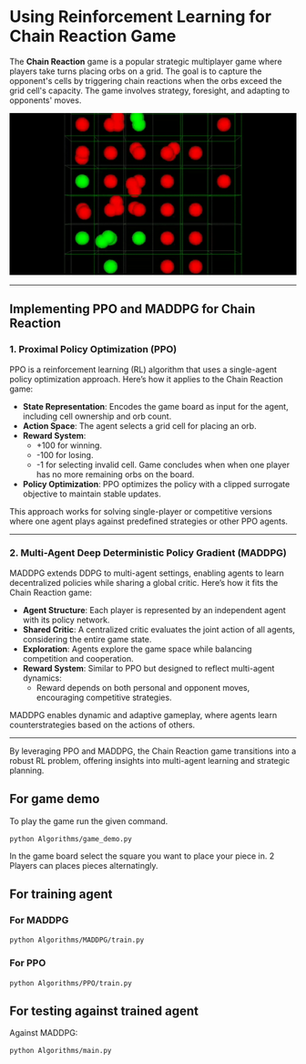 # Using Reinforcement Learning for Chain Reaction Game

The **Chain Reaction** game is a popular strategic multiplayer game where players take turns placing orbs on a grid. The goal is to capture the opponent's cells by triggering chain reactions when the orbs exceed the grid cell's capacity. The game involves strategy, foresight, and adapting to opponents' moves.

![Chain Reaction Gameplay](chain_react.gif)  


---

## Implementing PPO and MADDPG for Chain Reaction

### 1. **Proximal Policy Optimization (PPO)**  
PPO is a reinforcement learning (RL) algorithm that uses a single-agent policy optimization approach. Here’s how it applies to the Chain Reaction game:

- **State Representation**: Encodes the game board as input for the agent, including cell ownership and orb count.
- **Action Space**: The agent selects a grid cell for placing an orb.
- **Reward System**:  
  - +100 for winning.
  - -100 for losing. 
  - -1 for selecting invalid cell.
  Game concludes when when one player has no more remaining orbs on the board.
- **Policy Optimization**: PPO optimizes the policy with a clipped surrogate objective to maintain stable updates.

This approach works for solving single-player or competitive versions where one agent plays against predefined strategies or other PPO agents.

---

### 2. **Multi-Agent Deep Deterministic Policy Gradient (MADDPG)**  
MADDPG extends DDPG to multi-agent settings, enabling agents to learn decentralized policies while sharing a global critic. Here’s how it fits the Chain Reaction game:

- **Agent Structure**: Each player is represented by an independent agent with its policy network.
- **Shared Critic**: A centralized critic evaluates the joint action of all agents, considering the entire game state.
- **Exploration**: Agents explore the game space while balancing competition and cooperation.
- **Reward System**: Similar to PPO but designed to reflect multi-agent dynamics:
  - Reward depends on both personal and opponent moves, encouraging competitive strategies.

MADDPG enables dynamic and adaptive gameplay, where agents learn counterstrategies based on the actions of others.

---

By leveraging PPO and MADDPG, the Chain Reaction game transitions into a robust RL problem, offering insights into multi-agent learning and strategic planning.

## For game demo 

To play the game run the given command. 
```
python Algorithms/game_demo.py
```
In the game board select the square you want to place your piece in. 2 Players can places pieces alternatingly. 


## For training agent

### For MADDPG 

```
python Algorithms/MADDPG/train.py
```

### For PPO

```
python Algorithms/PPO/train.py
```

## For testing against trained agent 

Against MADDPG:
```
python Algorithms/main.py
```

